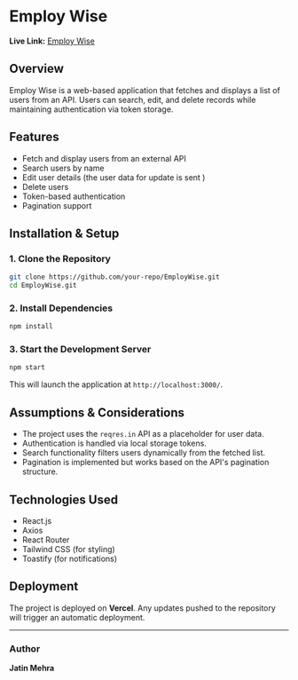 # Employ Wise

**Live Link:** [Employ Wise](https://employ-wise-black.vercel.app/)

## Overview
Employ Wise is a web-based application that fetches and displays a list of users from an API. Users can search, edit, and delete records while maintaining authentication via token storage.

## Features
- Fetch and display users from an external API
- Search users by name
- Edit user details (the user data for update is sent )
- Delete users
- Token-based authentication
- Pagination support

## Installation & Setup
### 1. Clone the Repository
```sh
git clone https://github.com/your-repo/EmployWise.git
cd EmployWise.git
```

### 2. Install Dependencies
```sh
npm install
```

### 3. Start the Development Server
```sh
npm start
```
This will launch the application at `http://localhost:3000/`.

## Assumptions & Considerations
- The project uses the `reqres.in` API as a placeholder for user data.
- Authentication is handled via local storage tokens.
- Search functionality filters users dynamically from the fetched list.
- Pagination is implemented but works based on the API's pagination structure.

## Technologies Used
- React.js
- Axios
- React Router
- Tailwind CSS (for styling)
- Toastify (for notifications)

## Deployment
The project is deployed on **Vercel**. Any updates pushed to the repository will trigger an automatic deployment.

---
### Author
**Jatin Mehra**

